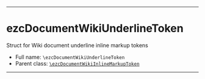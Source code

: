 ***

# ezcDocumentWikiUnderlineToken

Struct for Wiki document underline inline markup tokens

* Full name: `\ezcDocumentWikiUnderlineToken`
* Parent class: [`\ezcDocumentWikiInlineMarkupToken`](./ezcDocumentWikiInlineMarkupToken.md)

***

